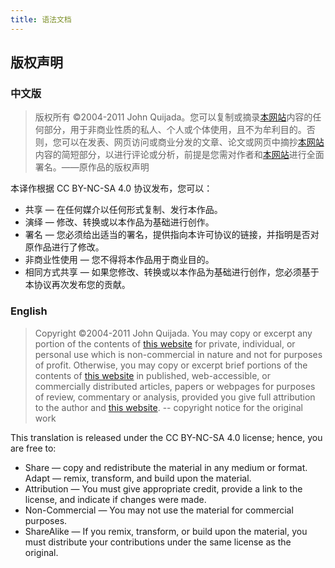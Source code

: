 ```yaml
---
title: 语法文档
---
```


## 版权声明

### 中文版

> 版权所有 ©2004-2011 John Quijada。您可以复制或摘录[本网站](http://ithkuil.net/)内容的任何部分，用于非商业性质的私人、个人或个体使用，且不为牟利目的。否则，您可以在发表、网页访问或商业分发的文章、论文或网页中摘抄[本网站](http://ithkuil.net/)内容的简短部分，以进行评论或分析，前提是您需对作者和[本网站](http://ithkuil.net/)进行全面署名。——原作品的版权声明

本译作根据 CC BY-NC-SA 4.0 协议发布，您可以：

* 共享 — 在任何媒介以任何形式复制、发行本作品。
* 演绎 — 修改、转换或以本作品为基础进行创作。
* 署名 — 您必须给出适当的署名，提供指向本许可协议的链接，并指明是否对原作品进行了修改。
* 非商业性使用 — 您不得将本作品用于商业目的。
* 相同方式共享 — 如果您修改、转换或以本作品为基础进行创作，您必须基于本协议再次发布您的贡献。

### English

> Copyright ©2004-2011 John Quijada. You may copy or excerpt any portion of the contents of [this website](http://ithkuil.net/) for private, individual, or personal use which is non-commercial in nature and not for purposes of profit. Otherwise, you may copy or excerpt brief portions of the contents of [this website](http://ithkuil.net/) in published, web-accessible, or commercially distributed articles, papers or webpages for purposes of review, commentary or analysis, provided you give full attribution to the author and [this website](http://ithkuil.net/). -- copyright notice for the original work

This translation is released under the CC BY-NC-SA 4.0 license; hence, you are free to:

* Share — copy and redistribute the material in any medium or format.
Adapt — remix, transform, and build upon the material.
* Attribution — You must give appropriate credit, provide a link to the license, and indicate if changes were made.
* Non-Commercial — You may not use the material for commercial purposes.
* ShareAlike — If you remix, transform, or build upon the material, you must distribute your contributions under the same license as the original.






